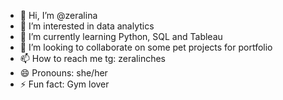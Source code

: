 - 👋 Hi, I’m @zeralina
- 👀 I’m interested in data analytics
- 🌱 I’m currently learning Python, SQL and Tableau
- 💞️ I’m looking to collaborate on some pet projects for portfolio
- 📫 How to reach me tg: zeralinches
- 😄 Pronouns: she/her
- ⚡ Fun fact: Gym lover

<!---
zeralina/zeralina is a ✨ special ✨ repository because its `README.md` (this file) appears on your GitHub profile.
You can click the Preview link to take a look at your changes.
--->
